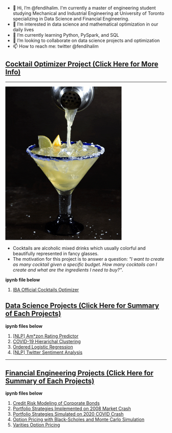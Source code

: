 - 👋 Hi, I’m @fendihalim. I'm currently a master of engineering student studying Mechanical and Industrial Engineering at University of Toronto specializing in Data Science and Financial Engineering.
- 👀 I’m interested in data science and mathematical optimization in our daily lives
- 🌱 I’m currently learning Python, PySpark, and SQL
- 💞️ I’m looking to collaborate on data science projects and optimization
- 📫 How to reach me: twitter @fendihalim

<!---
fendihalim/fendihalim is a ✨ special ✨ repository because its `README.md` (this file) appears on your GitHub profile.
You can click the Preview link to take a look at your changes.
--->

## [Cocktail Optimizer Project (Click Here for More Info)](https://github.com/fendihalim/fendihalim/tree/main/cocktail-project)
---
![alt text](https://github.com/fendihalim/fendihalim/blob/main/images/margarita-giph.gif)
- Cocktails are alcoholic mixed drinks which usually colorful and beautifully represented in fancy glasses.
- The motivation for this project is to answer a question: *"I want to create as many cocktail given a specific budget. How many cocktails can I create and what are the ingredients I need to buy?"*. 

**ipynb file below**
1. [IBA Official Cocktails Optimizer](https://github.com/fendihalim/fendihalim/blob/main/cocktail-project/ALL-Cocktails.ipynb)
## [Data Science Projects (Click Here for Summary of Each Projects)](https://github.com/fendihalim/fendihalim/tree/main/Data%20Science)
**ipynb files below**
1. [[NLP] Am*zon Rating Predictor](https://github.com/fendihalim/fendihalim/blob/main/Data%20Science/COVID_Clustering/covid-clustering.ipynb)
2. [COVID-19 Hierarichal Clustering](https://github.com/fendihalim/fendihalim/blob/main/Data%20Science/COVID_Clustering/covid-clustering.ipynb)
3. [Ordered Logistic Regression](https://github.com/fendihalim/fendihalim/blob/main/Data%20Science/ordinal_logistic_regression_survey/ordinal-logistic-regression-survey.ipynb)
4. [[NLP] Twitter Sentiment Analysis](https://github.com/fendihalim/fendihalim/blob/main/Data%20Science/twitter_sentiment_election/twitter_sentiment_election.ipynb)
---
## [Financial Engineering Projects (Click Here for Summary of Each Projects)](https://github.com/fendihalim/fendihalim/tree/main/Financial%20Engineering)
**ipynb files below**
1. [Credit Risk Modeling of Corporate Bonds](https://github.com/fendihalim/fendihalim/blob/main/Financial%20Engineering/credit-risk-modeling/credit-risk-modeling-and-simulation.ipynb)
2. [Portfolio Strategies Implemented on 2008 Market Crash](https://github.com/fendihalim/fendihalim/blob/main/Financial%20Engineering/financial-optimization-simulation/portfolio-strategies-2008-crash.ipynb)
3. [Portfolio Strategies Simulated on 2020 COVID Crash](https://github.com/fendihalim/fendihalim/blob/main/Financial%20Engineering/financial-optimization-simulation/portfolio-strategies-covid-crash.ipynb)
4. [Option Pricing with Black-Scholes and Monte Carlo Simulation](https://github.com/fendihalim/fendihalim/blob/main/Financial%20Engineering/option-asset-pricing/option-asset-pricing.ipynb)
5. [Varities Option Pricing](https://github.com/fendihalim/fendihalim/blob/main/Financial%20Engineering/option-pricing/option-pricing-report.ipynb)
